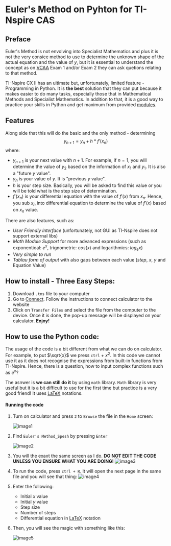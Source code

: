 # Euler's Method on Pyhton for TI-Nspire CAS

## Preface

Euler's Method is not envolving into Specialist Mathematics and plus it is not the very consice method to use to determine the unknown shape of the actual equation and the value of $y$, but it is essential to understand the concept as on [VCAA](https://www.vcaa.vic.edu.au/curriculum/vce/vce-study-designs/specialistmathematics/Pages/Index.aspx) Exam 1 and/or Exam 2 they can ask quetions relating to that method.

TI-Nspire CX II has an ultimate but, unfortunately, limited feature - Programming in Python. It is **the best** solution that they can put because it makes easier to do many tasks, especially those that in Mathematical Methods and Specialist Mathematics. In addition to that, it is a good way to practice your skills in Python and get maximum from provided [modules](https://education.ti.com/en/activities/ti-codes/python/ti-nspire-cx-ii/python-modules). 

## Features

Along side that this will do the basic and the only method - determining $$y_{n+1} = y_{n} + h * f'(x_{n})$$ where:
* $y_{n+1}$ is your next value with $n +1$. For example, if $n = 1$, you will determine the value of $y_{2}$ based on the information of $x_{1}$ and $y_{1}$. It is also a "future $y$ value".
* $y_{n}$ is your value of $y$. It is "previous $y$ value".
* $h$ is your step size. Basically, you will be asked to find this value or you will be told what is the step size of determination.
* $f'(x_{n})$ is your differential equation with the value of $f'(x)$ from $x_{n}$. Hence, you sub $x_{n}$ into differential equation to determine the value of $f'(x)$ based on $x_{n}$ value.

  
There are also features, such as:
* _User Friendly Interface_ (unfortunately, not GUI as TI-Nspire does not support external libs)
* _Math Module Support_ for more advanced expressions (such as exponentioal: $e^x$, trignometric: $cos(x)$ and logarithmics: $log_{e} x$)
* _Very simple to run_
* _Tablau form of output_ with also gaps between each value ($step$, $x$, $y$ and Equation Value)

## How to install - Three Easy Steps:
1. Download `.tns` file to your computer
2. Go to [Connect](https://nspireconnect.ti.com/nsc/). Follow the instructions to connect calculator to the website
3. Click on `Transfer Files` and select the file from the computer to the device. Once it is done, the pop-up message will be displayed on your calculator. __Enjoy!__

## How to use the Python code:
The usage of the code is a bit different from what we can do on calculator. For example, to put $\sqrt{x}$ we press `ctrl` + $x^2$. In this code we cannot use it as it does not recognise the expressions from built-in functions from TI-Nspire. Hence, there is a question, how to input complex functions such as $e^x$? 

The asnwer is __we can still do it__ by using `math` library. `Math` library is very useful but it is a bit difficult to use for the first time but practice is a very good friend! It uses [LaTeX](https://en.wikibooks.org/wiki/LaTeX/Mathematics) notations.

#### Running the code
1. Turn on calculator and press `2` to `Browse` the file in the `Home` screen:

   ![image1](https://github.com/kobb1sec/euler_ti_nspire/assets/65459136/cd59cc0b-f570-45d5-afda-7f9d9fd08e1f)
2. Find `Euler's Method_Spesh` by pressing `Enter`

   ![image2](https://github.com/kobb1sec/euler_ti_nspire/assets/65459136/84a6a421-209d-4ded-8819-5ef928d8be3e)
3. You will the exaxt the same screen as I do. __DO NOT EDIT THE CODE UNLESS YOU ENSURE WHAT YOU ARE DOING!__
   ![image3](https://github.com/kobb1sec/euler_ti_nspire/assets/65459136/a797e9aa-6ed6-445c-9901-1f14fca3a8fb)
4. To run the code, press `ctrl + R`. It will open the next page in the same file and you will see that thing:
   ![image4](https://github.com/kobb1sec/euler_ti_nspire/assets/65459136/01616e62-3777-4723-8cf4-f9f76a87a185)
5. Enter the following:
   * Initial $x$ value
   * Initial $y$ value
   * Step size
   * Number of steps
   * Differential equation in [LaTeX](https://en.wikibooks.org/wiki/LaTeX/Mathematics) notation
6. Then, you will see the magic with something like this:
  
   ![image5](https://github.com/kobb1sec/euler_ti_nspire/assets/65459136/0b474bea-e5e6-433f-8d5a-2d1ea2c2918d)





